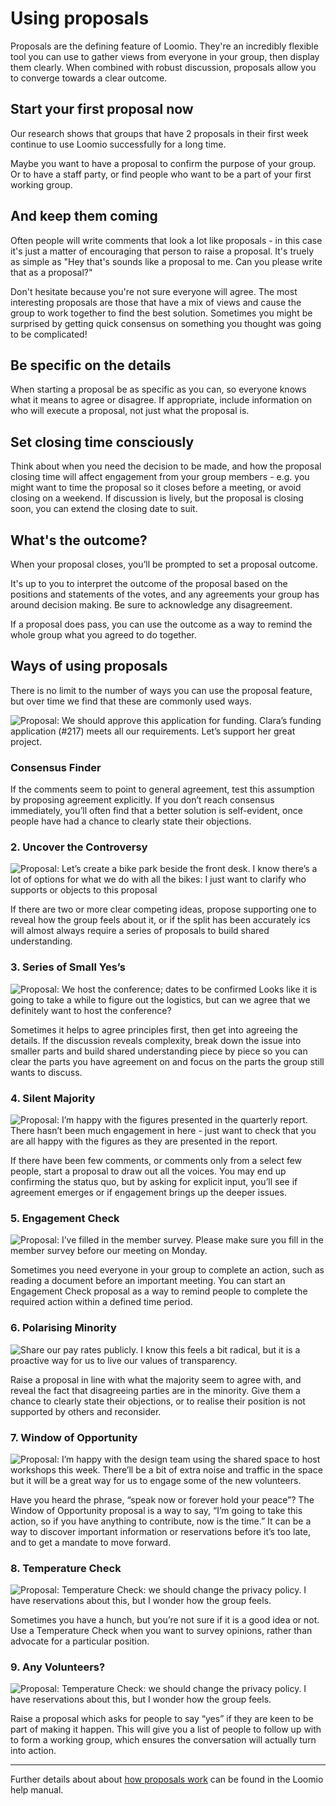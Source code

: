 # Using proposals
Proposals are the defining feature of Loomio. They're an incredibly flexible tool you can use to gather views from everyone in your group, then display them clearly. When combined with robust discussion, proposals allow you to converge towards a clear outcome.

## Start your first proposal now
Our research shows that groups that have 2 proposals in their first week continue to use Loomio successfully for a long time.

Maybe you want to have a proposal to confirm the purpose of your group. Or to have a staff party, or find people who want to be a part of your first working group.

## And keep them coming
Often people will write comments that look a lot like proposals - in this case it's just a matter of encouraging that person to raise a proposal. It's truely as simple as "Hey that's sounds like a proposal to me. Can you please write that as a proposal?"

Don't hesitate because you're not sure everyone will agree. The most interesting proposals are those that have a mix of views and cause the group to work together to find the best solution.
Sometimes you might be surprised by getting quick consensus on something you thought was going to be complicated!

## Be specific on the details

When starting a proposal be as specific as you can, so everyone knows what it means to agree or disagree. If appropriate, include information on who will execute a proposal, not just what the proposal is.

## Set closing time consciously
Think about when you need the decision to be made, and how the proposal closing time will affect engagement from your group members - e.g. you might want to time the proposal so it closes before a meeting, or avoid closing on a weekend. If discussion is lively, but the proposal is closing soon, you can extend the closing date to suit.

## What's the outcome?
When your proposal closes, you’ll be prompted to set a proposal outcome.

It's up to you to interpret the outcome of the proposal based on the positions and statements of the votes, and any agreements your group has around decision making. Be sure to acknowledge any disagreement.

If a proposal does pass, you can use the outcome as a way to remind the whole group what you agreed to do together.

## Ways of using proposals
There is no limit to the number of ways you can use the proposal feature, but over time we find that these are commonly used ways.


<div class="media-list">
  <img class="img-right img-300px" src="proposal1.png" alt="Proposal: We should approve this application for funding. Clara’s funding application (#217) meets all our requirements. Let’s support her great project.">
  <h3>Consensus Finder</h3>
  <p>If the comments seem to point to general agreement, test this assumption by proposing agreement explicitly. If you don’t reach consensus immediately, you’ll often find that a better solution is self-evident, once people have had a chance to clearly state their objections.</p>
</div>


### 2. Uncover the Controversy
<img class="proposal-example clearfix" src="proposal2.png" alt="Proposal: Let’s create a bike park beside the front desk. I know there’s a lot of options for what we do with all the bikes: I just want to clarify who supports or objects to this proposal ">

If there are two or more clear competing ideas, propose supporting one to reveal how the group feels about it, or if the split has been accurately ics will almost always require a series of proposals to build shared understanding.

### 3. Series of Small Yes’s
<img class="proposal-example clearfix" src="proposal3.png" alt="Proposal: We host the conference; dates to be confirmed Looks like it is going to take a while to figure out the logistics, but can we agree that we definitely want to host the conference?">

Sometimes it helps to agree principles first, then get into agreeing the details. If the discussion reveals complexity, break down the issue into smaller parts and build shared understanding piece by piece so you can clear the parts you have agreement on and focus on the parts the group still wants to discuss.

### 4. Silent Majority
<img class="proposal-example clearfix" src="proposal4.png" alt="Proposal: I’m happy with the figures presented in the quarterly report. There hasn’t been much engagement in here - just want to check that you are all happy with the figures as they are presented in the report.">

If there have been few comments, or comments only from a select few people, start a proposal to draw out all the voices. You may end up confirming the status quo, but by asking for explicit input, you’ll see if agreement emerges or if engagement brings up the deeper issues.

### 5. Engagement Check
<img class="proposal-example clearfix" src="proposal5.png" alt="Proposal: I’ve filled in the member survey. Please make sure you fill in the member survey before our meeting on Monday.">

Sometimes you need everyone in your group to complete an action, such as reading a document before an important meeting. You can start an Engagement Check proposal as a way to remind people to complete the required action within a defined time period.

### 6. Polarising Minority
<img class="proposal-example clearfix" src="proposal6.png" alt="Share our pay rates publicly. I know this feels a bit radical, but it is a proactive way for us to live our values of transparency.">

Raise a proposal in line with what the majority seem to agree with, and reveal the fact that disagreeing parties are in the minority. Give them a chance to clearly state their objections, or to realise their position is not supported by others and reconsider.

### 7. Window of Opportunity
<img class="proposal-example clearfix" src="proposal7.png" alt="Proposal: I’m happy with the design team using the shared space to host workshops this week. There’ll be a bit of extra noise and traffic in the space but it will be a great way for us to engage some of the new volunteers.">

Have you heard the phrase, “speak now or forever hold your peace”? The Window of Opportunity proposal is a way to say, “I’m going to take this action, so if you have anything to contribute, now is the time.” It can be a way to discover important information or reservations before it’s too late, and to get a mandate to move forward.

### 8. Temperature Check
<img class="proposal-example clearfix" src="proposal8.png" alt="Proposal: Temperature Check: we should change the privacy policy. I have reservations about this, but I wonder how the group feels.">

Sometimes you have a hunch, but you’re not sure if it is a good idea or not. Use a Temperature Check when you want to survey opinions, rather than advocate for a particular position.

### 9. Any Volunteers?
<img class="proposal-example clearfix" src="proposal9.png" alt="Proposal: Temperature Check: we should change the privacy policy. I have reservations about this, but I wonder how the group feels.">

Raise a proposal which asks for people to say “yes” if they are keen to be part of making it happen. This will give you a list of people to follow up with to form a working group, which ensures the conversation will actually turn into action.

---

Further details about about [how proposals work](https://help.loomio.org/en/proposals.html) can be found in the Loomio help manual.

